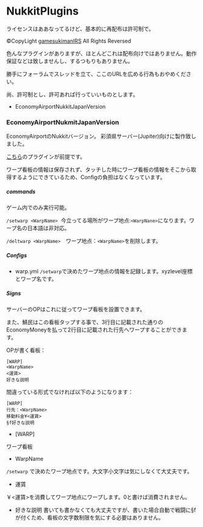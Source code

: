 # NukkitPlugins
ライセンスはああなってるけど、基本的に再配布は許可制で。

©CopyLight [gamesukimanIRS](https://www.twitter.com/gamesukimanIRS) All Rights Reversed



色んなプラグインがありますが、ほとんどこれは配布向けではありません。動作保証などは致しませんし、するつもりもありません。

勝手にフォーラムでスレッドを立て、ここのURLを広める行為もおやめください。

尚、許可制とし、許可あれば行っていいものとします。

- EconomyAirportNukkitJapanVersion

### EconomyAirportNukmitJapanVersion
EconomyAirportのNukkitバージョン。
彩須県サーバー(Jupiter)向けに製作致しました。

[こちら](https://forums.nukkit.io/resources/economyapi.26/)のプラグインが前提です。

ワープ看板の情報は保存されず、タッチした時にワープ看板の情報をそこから取得するようにできているため、Configの負担はなくなっています。

##### commands
ゲーム内でのみ実行可能。

```/setwarp <WarpName>```  今立ってる場所がワープ地点:```<WarpNane>```になります。ワープ名の日本語は非対応。

```/deltwarp <WarpName>```　ワープ地点：```<WarpName>```を削除します。
##### Configs
- warp.yml
```/setwarp```で決めたワープ地点の情報を記録します。xyzlevel座標とワープ名です。

##### Signs
サーバーのOPはこれに従ってワープ看板を設置できます。

また、鯖民はこの看板タップする事で、3行目に記載された通りのEconomyMoneyを払って2行目に記載された行先へワープすることができます。

OPが書く看板：
```
[WARP]
<WarpName>
<運賃>
好きな説明
```

間違っている形式でなければ以下のようになります：
```
[WARP]
行先：<WarpName>
移動料金¥<運賃>
§f好きな説明
```

- [WARP]

ワープ看板

- WarpName

```/setwarp``` で決めたワープ地点です。大文字小文字は気にしなくて大丈夫です。

- 運賃

￥<運賃>を消費してワープ地点にワープします。0と書けば消費されません。

- 好きな説明
書いても書かなくても大丈夫ですが、書いた場合自動で戦闘に§fが付くため、看板の文字数制限を気にする必要はありません。
